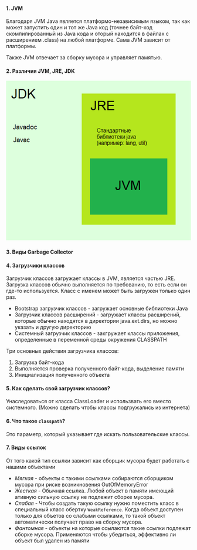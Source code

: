 #### 1. JVM
  Благодаря JVM Java является платформо-независимым языком, так как может запустить один и тот же Java код (точнее байт-код скомпилированный из Java кода и оторый находится в       файлах с расширением .class) на любой платформе. 
  Сама JVM зависит от платформы.

  Также JVM отвечает за сборку мусора и управляет памятью. 

#### 2. Различия JVM, JRE, JDK
![alt-текст](https://github.com/Primisen/interview/blob/master/pictures/jdk-jre-jvm.png "")

#### 3. Виды Garbage Collector
#### 4. Загрузчики классов
Загрузчик классов загружает классы в JVM, является частью JRE. Загрузка классов обычно выполняется по требованию, то есть если он где-то используется. Класс с именем может быть загружен только один  раз.

* Bootstrap загрузчик классов - загружает основные библиотеки Java
* Загрузчик классов расширений - загружает классы расширений, которые обычно находятся в директории java.ext.dirs, но можно указать и другую директорию
* Системный загрузчик классов - закгружает классы приложения, определенные в переменной среды окружения CLASSPATH 

Три основных действия загрузчика классов: 
1. Загрузка байт-кода
2. Выполняется проверка полученного байт-кода, выделение памяти
3. Инициализация полученного объекта

#### 5. Как сделать свой загрузчик классов?
Унаследоваться от класса ClassLoader и использвать его вместо системного. (Можно сделать чтобы классы подгружались из интернета)

#### 6. Что такое `classpath`?
Это параметр, который указывает где искать пользовательские классы.

#### 7. Виды ссылок 
От того какой тип ссылки зависит как сборщик мусора будет работать с нашими объектами

* _Мягкая_ - объекты с такими ссылками собираются сборщиком мусора при риске возникновения OutOfMemoryError
* _Жесткая_ - Обычная ссылка. Любой объект в памяти имеющий ативную сильную ссылку не подлежит сборке мусора.
* _Слабая_ - Чтобы создать такую ссылку нужно поместить класс в специальный класс обертку `WeakReference`. Когда объект доступен только для объетов со слабыми ссылками, то такой объект автоматически получает право на сборку мусора.
* _Фантомная_ - объекты на которые ссылаются такие ссылки подлежат сборке мусора. Применяются чтобы убедиться, эффективно ли объект был удален из памяти
